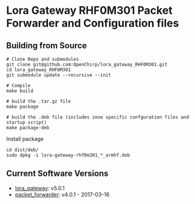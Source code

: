 # Lora Gateway RHF0M301 Packet Forwarder and Configuration files

## Building from Source
```
# Clone Repo and submodules
git clone git@github.com:OpenChirp/lora_gateway_RHF0M301.git
cd lora_gateway_RHF0M301
git submodule update --recursive --init

# Compile
make build

# build the .tar.gz file
make package

# build the .deb file (includes zone specific confguration files and startup script)
make package-deb
```

Install package
```
cd dist/deb/
sudo dpkg -i lora-gateway-rhf0m301_*_armhf.deb
```


## Current Software Versions
* [lora_gateway](https://github.com/Lora-net/lora_gateway): v5.0.1
* [packet_forwarder](https://github.com/Lora-net/packet_forwarder): v4.0.1 - 2017-03-16
